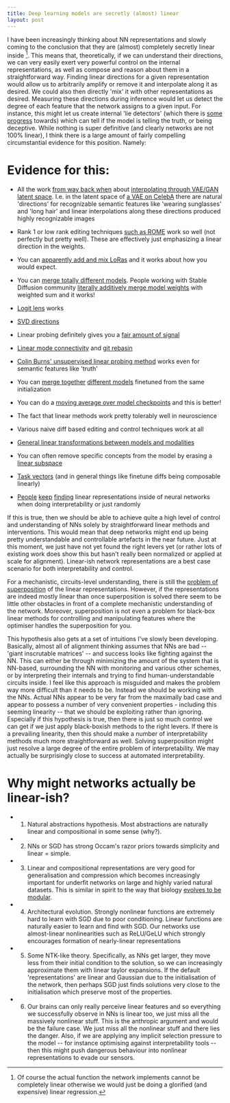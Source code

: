 ```yaml
---
title: Deep learning models are secretly (almost) linear
layout: post
---
```


I have been increasingly thinking about NN representations and slowly coming to the conclusion that they are (almost) completely secretly linear inside [^1]. This means that, theoretically, if we can understand their directions, we can very easily exert very powerful control on the internal representations, as well as compose and reason about them in a straightforward way. Finding linear directions for a given representation would allow us to arbitrarily amplify or remove it and interpolate along it as desired. We could also then directly 'mix' it with other representations as desired. Measuring these directions during inference would let us detect the degree of each feature that the network assigns to a given input. For instance, this might let us create internal 'lie detectors' (which there is [some progress](https://arxiv.org/abs/2212.03827) towards) which can tell if the model is telling the truth, or being deceptive.  While nothing is super definitive (and clearly networks are not 100% linear), I think there is a large amount of fairly compelling circumstantial evidence for this position. Namely:

# Evidence for this:

-   All the work [from way back when](https://github.com/tayden/VAE-Latent-Space-Explorer) about [interpolating through VAE/GAN latent space](https://arxiv.org/pdf/2102.12139.pdf). I.e. in the latent space of [a VAE on CelebA](https://arxiv.org/pdf/1807.07543.pdf) there are natural 'directions' for recognizable semantic features like 'wearing sunglasses' and 'long hair' and linear interpolations along these directions produced highly recognizable images

-   Rank 1 or low rank editing techniques [such as ROME](https://arxiv.org/abs/2202.05262) work so well (not perfectly but pretty well). These are effectively just emphasizing a linear direction in the weights.

-   You can [apparently add and mix LoRas](https://www.reddit.com/r/StableDiffusion/comments/11ettz2/anybody_know_if_using_multiple_loras_is_ok/) and it works about how you would expect.

-   You can [merge totally different models](https://stable-diffusion-art.com/models/#Merging_two_models). People working with Stable Diffusion community [literally additively merge model weights](https://www.reddit.com/r/StableDiffusion/comments/11kau9d/what_is_the_point_of_the_endless_model_merges/) with weighted sum and it works!

-   [Logit lens](https://www.lesswrong.com/posts/AcKRB8wDpdaN6v6ru/interpreting-gpt-the-logit-lens) works

-   [SVD directions](https://www.lesswrong.com/posts/mkbGjzxD8d8XqKHzA/the-singular-value-decompositions-of-transformer-weight)

-   Linear probing definitely gives you a [fair amount of signal](https://arxiv.org/abs/2002.12327)

-   [Linear mode connectivity](https://arxiv.org/abs/1912.05671) and [git rebasin](https://arxiv.org/abs/2209.04836)

-   [Colin Burns' unsupervised linear probing method](https://arxiv.org/abs/2212.03827) works even for semantic features like 'truth'

-   You can [merge together](https://arxiv.org/abs/2302.04863) [different models](https://arxiv.org/abs/2203.05482) finetuned from the same initialization

-   You can do a [moving average over model checkpoints](https://arxiv.org/abs/1803.05407) and this is better!

-   The fact that linear methods work pretty tolerably well in neuroscience

-   Various naive diff based editing and control techniques work at all

-   [General linear transformations between models and modalities](https://openreview.net/forum?id=8tYRqb05pVn) 

-   You can often remove specific concepts from the model by erasing a [linear subspace](https://arxiv.org/abs/2201.12091)

-   [Task vectors](https://arxiv.org/abs/2212.04089) (and in general things like finetune diffs being composable linearly)

-   [People](https://arxiv.org/pdf/1704.01444.pdf) [keep](https://www.lesswrong.com/posts/cAC4AXiNC5ig6jQnc/understanding-and-controlling-a-maze-solving-policy-network) [finding](https://www.lesswrong.com/posts/nmxzr2zsjNtjaHh7x/actually-othello-gpt-has-a-linear-emergent-world) linear representations inside of neural networks when doing interpretability or just randomly

If this is true, then we should be able to achieve quite a high level of control and understanding of NNs solely by straightforward linear methods and interventions. This would mean that deep networks might end up being pretty understandable and controllable artefacts in the near future. Just at this moment, we just have not yet found the right levers yet (or rather lots of existing work does show this but hasn't really been normalized or applied at scale for alignment). Linear-ish network representations are a best case scenario for both interpretability and control.

For a mechanistic, circuits-level understanding, there is still the [problem of superposition](https://transformer-circuits.pub/2022/toy_model/index.html) of the linear representations. However, if the representations are indeed mostly linear than once superposition is solved there seem to be little other obstacles in front of a complete mechanistic understanding of the network. Moreover, superposition is not even a problem for black-box linear methods for controlling and manipulating features where the optimiser handles the superposition for you.

This hypothesis also gets at a set of intuitions I've slowly been developing. Basically, almost all of alignment thinking assumes that NNs are bad -- 'giant inscrutable matrices' -- and success looks like fighting against the NN. This can either be through minimizing the amount of the system that is NN-based, surrounding the NN with monitoring and various other schemes, or by interpreting their internals and trying to find human-understandable circuits inside. I feel like this approach is misguided and makes the problem way more difficult than it needs to be. Instead we should be working with the NNs. Actual NNs appear to be very far from the maximally bad case and appear to possess a number of very convenient properties - including this seeming linearity -- that we should be exploiting rather than ignoring. Especially if this hypothesis is true, then there is just so much control we can get if we just apply black-boxish methods to the right levers. If there is a prevailing linearity, then this should make a number of interpretability methods much more straightforward as well. Solving superposition might just resolve a large degree of the entire problem of interpretability. We may actually be surprisingly close to success at automated interpretability.

# Why might networks actually be linear-ish?

- 1.  Natural abstractions hypothesis. Most abstractions are naturally linear and compositional in some sense (why?).

- 2.  NNs or SGD has strong Occam's razor priors towards simplicity and linear = simple.

- 3. Linear and compositional representations are very good for generalisation and compression which becomes increasingly important for underfit networks on large and highly varied natural datasets. This is similar in spirit to the way that biology [evolves to be modular](https://www.lesswrong.com/posts/JBFHzfPkXHB2XfDGj/evolution-of-modularity).

- 4.  Architectural evolution. Strongly nonlinear functions are extremely hard to learn with SGD due to poor conditioning. Linear functions are naturally easier to learn and find with SGD. Our networks use almost-linear nonlinearities such as ReLU/GeLU which strongly encourages formation of nearly-linear representations

- 5.  Some NTK-like theory. Specifically, as NNs get larger, they move less from their initial condition to the solution, so we can increasingly approximate them with linear taylor expansions. If the default 'representations' are linear and Gaussian due to the initialisation of the network, then perhaps SGD just finds solutions very close to the initialisation which preserve most of the properties.

- 6.  Our brains can only really perceive linear features and so everything we successfully observe in NNs is linear too, we just miss all the massively nonlinear stuff. This is the anthropic argument and would be the failure case. We just miss all the nonlinear stuff and there lies the danger. Also, if we are applying any implicit selection pressure to the model -- for instance optimising against interpretability tools -- then this might push dangerous behaviour into nonlinear representations to evade our sensors.

[^1]: Of course the actual function the network implements cannot be completely linear otherwise we would just be doing a glorified (and expensive) linear regression.
